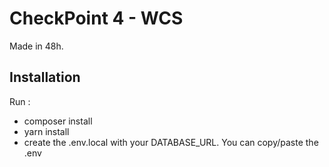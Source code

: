 # CheckPoint 4 - WCS

Made in 48h.

## Installation

Run :

- composer install
- yarn install
- create the .env.local with your DATABASE_URL. You can copy/paste the .env
